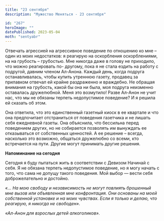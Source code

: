 ```yaml
---
title: "23 сентября"
description: "Мужество Меняться - 23 сентября"

id: "267"
heroImage: ""
datePublished: 2023-05-04
moth: "sentyabr"
---
```


Отвечать агрессией на агрессивное поведение по отношению ко мне – один из моих
недостатков: я реагирую на оскорбления оскорблениями, на на грубость –
грубостью. Мне никогда даже в голову не приходило, что можно реагировать по-
другому, пока я не стала ездить на работу с подругой, давним членом Ал-Анона.
Каждый день, когда подруга останавливалась, чтобы купить утреннюю газету,
продавец за прилавком отвечал ей крайне раздраженно и враждебно. Не обращая
внимания на грубость, какой бы она ни была, моя подруга неизменно оставалась
дружелюбной. Меня это возмутило! Разве Ал-Анон не учит нас, что мы не обязаны
терпеть недопустимое поведение? И я решила ей сказать об этом.

Она ответила, что это единственный газетный киоск в ее квартале и что она
предпочитает отстраниться от поведения газетчика и не лишать себя ежедневной
газеты. Она объяснила, что бессильна перед поведением других, но не собирается
позволять им вынуждать ее отказываться от собственных ценностей. А ее решение
– всегда, насколько это возможно, общаться дружелюбно со всеми, кто
встречается на пути. Другие могут принимать другие решения.

**Напоминание на сегодня**

Сегодня я буду пытаться жить в соответствии с Девизом Начинай с себя. Я не
обязана терпеть недопустимое поведение, но я могу начать с того, что сама не
допущу такого поведения. Мой выбор — вести себя доброжелательно и достойно.

_«… На мою свободу и независимость не могут повлиять брошенный мне вызов или
объявленная мне конфронтация. Они основаны на моей собственной установке и на
моих чувствах. Если я только и делаю, что реагирую, я никогда не свободен»._

_«Ал-Анон для взрослых детей алкоголиков»._
